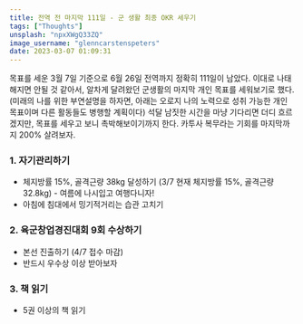 ```yaml
---
title: 전역 전 마지막 111일 - 군 생활 최종 OKR 세우기
tags: ["Thoughts"]
unsplash: "npxXWgQ33ZQ"
image_username: "glenncarstenspeters"
date: 2023-03-07 01:09:31
---
```


목표를 세운 3월 7일 기준으로 6월 26일 전역까지 정확히 111일이 남았다. 이대로 나태해지면 안될 것 같아서, 알차게 달려왔던 군생활의 마지막 개인 목표를 세워보기로 했다. (미래의 나를 위한 부연설명을 하자면, 아래는 오로지 나의 노력으로 성취 가능한 개인 목표이며 다른 활동들도 병행할 계획이다)
석달 남짓한 시간을 마냥 기다리면 더디 흐르겠지만, 목표를 세우고 보니 촉박해보이기까지 한다. 카투사 복무라는 기회를 마지막까지 200% 살려보자.

### 1. 자기관리하기

- 체지방률 15%, 골격근량 38kg 달성하기 (3/7 현재 체지방률 15%, 골격근량 32.8kg) - 여름에 나시입고 여행다니자!
- 아침에 침대에서 밍기적거리는 습관 고치기

### 2. 육군창업경진대회 9회 수상하기

- 본선 진출하기 (4/7 접수 마감)
- 반드시 우수상 이상 받아보자

### 3. 책 읽기

- 5권 이상의 책 읽기
